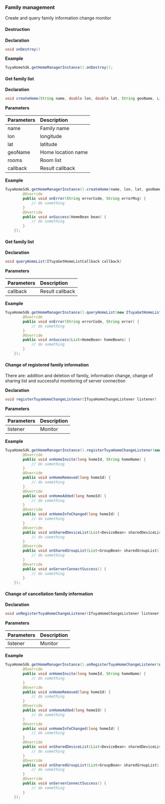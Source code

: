 ### Family management

Create and query family information change monitor

#### Destruction

**Declaration**

```java
void onDestroy()
```

**Example**

```java
TuyaHomeSdk.getHomeManagerInstance().onDestroy();
```

#### Get family list

**Declaration**

```java
void createHome(String name, double lon, double lat, String geoName, List rooms, ITuyaHomeResultCallback callback)
```

**Parameters**

| Parameters | Description |
| :--- | :--- |
| name | Family name |
| lon | longitude |
| lat | latitude |
| geoName | Home location name |
| rooms | Room list |
| callback | Result callback |

**Example**

```java
TuyaHomeSdk.getHomeManagerInstance().createHome(name, lon, lat, geoName, rooms, new ITuyaHomeResultCallback() {
        @Override
        public void onError(String errorCode, String errorMsg) {
            // do something
        }
        @Override
        public void onSuccess(HomeBean bean) {
            // do something
        }
    });
```

#### Get family list

**Declaration**

```java
void queryHomeList(ITuyaGetHomeListCallback callback)
```

**Parameters**

| Parameters | Description |
| :--- | :--- |
| callback | Result callback |

**Example**

```java
TuyaHomeSdk.getHomeManagerInstance().queryHomeList(new ITuyaGetHomeListCallback() {
        @Override
        public void onError(String errorCode, String error) {
            // do something
        }
        @Override
        public void onSuccess(List<HomeBean> homeBeans) {
            // do something
        }
    });
```

#### Change of registered family information

There are: addition and deletion of family, information change, change of sharing list and successful monitoring of server connection

**Declaration**

```java
void registerTuyaHomeChangeListener(ITuyaHomeChangeListener listener)
```

**Parameters**

| Parameters | Description |
| :--- | :--- |
| listener | Monitor |

**Example**

```java
TuyaHomeSdk.getHomeManagerInstance().registerTuyaHomeChangeListener(new ITuyaHomeChangeListener() {
        @Override
        public void onHomeInvite(long homeId, String homeName) {
            // do something
        }
        @Override
        public void onHomeRemoved(long homeId) {
            // do something
        }
        @Override
        public void onHomeAdded(long homeId) {
            // do something
        }
        @Override
        public void onHomeInfoChanged(long homeId) {
            // do something
        }
        @Override
        public void onSharedDeviceList(List<DeviceBean> sharedDeviceList) {
            // do something
        }
        @Override
        public void onSharedGroupList(List<GroupBean> sharedGroupList) {
            // do something
        }
        @Override
        public void onServerConnectSuccess() {
            // do something
        }
    });
```

#### Change of cancellation family information

**Declaration**

```java
void unRegisterTuyaHomeChangeListener(ITuyaHomeChangeListener listener)
```

**Parameters**

| Parameters | Description |
| :--- | :--- |
| listener | Monitor |

**Example**

```java
TuyaHomeSdk.getHomeManagerInstance().unRegisterTuyaHomeChangeListener(new ITuyaHomeChangeListener() {
        @Override
        public void onHomeInvite(long homeId, String homeName) {
            // do something
        }
        @Override
        public void onHomeRemoved(long homeId) {
            // do something
        }
        @Override
        public void onHomeAdded(long homeId) {
            // do something
        }
        @Override
        public void onHomeInfoChanged(long homeId) {
            // do something
        }
        @Override
        public void onSharedDeviceList(List<DeviceBean> sharedDeviceList) {
            // do something
        }
        @Override
        public void onSharedGroupList(List<GroupBean> sharedGroupList) {
            // do something
        }
        @Override
        public void onServerConnectSuccess() {
            // do something
        }
    });
```


